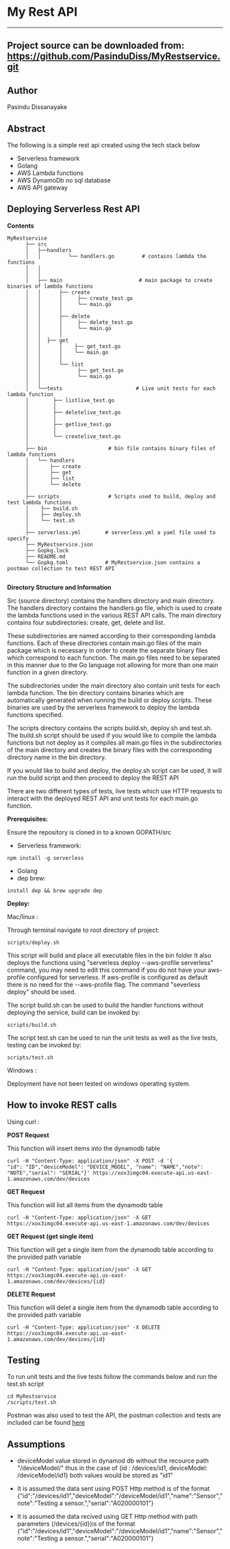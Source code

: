 My Rest API
===

---
Project source can be downloaded from:
https://github.com/PasinduDiss/MyRestservice.git
----

Author
------

Pasindu Dissanayake

Abstract
--------
The following is a simple rest api created using the tech stack below
- Serverless framework  
- Golang
- AWS Lambda functions
- AWS DynamoDb no sql database
- AWS API gateway

Deploying Serverless Rest API
-----------------------------
**Contents**
```
MyRestservice
      ├── src
      │   ├──handlers               
      │   │         └── handlers.go         # contains lambda the functions   
      │   │             
      │   │                             
      │   ├── main                         # main package to create binaries of lambda functions
      │   │      ├── create
      │   │      │     ├── create_test.go
      │   │      │     └── main.go 
      │   │      │          
      │   │      ├── delete
      │   │      │     ├── delete_test.go
      │   │      │     └── main.go      
      │   │      │
      │   │	 ├── get
      │   │      │    ├── get_test.go
      │   │      │    └── main.go 
      │   │      │
      │   │      └── list
      │   │            ├── get_test.go      
      │   │            └── main.go  
      │   │
      │   └──tests                        # Live unit tests for each lambda function
      │        ├── listlive_test.go
      │        │
      │        ├── deletelive_test.go
      │        │
      │        ├── getlive_test.go
      │        │ 
      │        └── createlive_test.go
      │   
      ├── bin                    # bin file contains binary files of lambda functions
      │   └── handlers               
      │       ├── create
      │       ├── get
      │       ├── list	     
      │       └── delete
      │ 
      ├── scripts                # Scripts used to build, deploy and test lambda functions
      │    ├── build.sh
      │    ├── deploy.sh
      │    └── test.sh
      │ 
      ├── serverless.yml        # serverless.yml a yaml file used to specify  
      ├── MyRestservice.json   
      ├── Gopkg.lock
      ├── README.md                     
      └── Gopkg.toml            # MyRestservice.json contains a postman collection to test REST API
                                          
```
**Directory Structure and Information** 

Src (source directory) contains the handlers directory and main directory. The handlers directory contains the handlers.go file, which is used to create the lambda functions used in the various REST API calls. The main directory contains four subdirectories: create, get, delete and list. 

These subdirectories are named according to their corresponding lambda functions. Each of these directories contain main.go files of the main package which is necessary in order to create the separate binary files which correspond to each function. The main.go files need to be separated in this manner due to the Go language not allowing for more than one main function in a given directory. 

The subdirectories under the main directory also contain unit tests for each lambda function. The bin directory contains binaries which are automatically generated when running the build or deploy scripts. These binaries are used by the serverless framework to deploy the lambda functions specified. 

The scripts directory contains the scripts build.sh, deploy.sh and test.sh. The build.sh script should be used if you would like to compile the lambda functions but not deploy as it compiles all main.go files in the subdirectories of the main directory and creates the binary files with the corresponding directory name in the bin directory. 

If you would like to build and deploy, the deploy.sh script can be used, it will run the build script and then proceed to deploy the REST API

There are two different types of tests, live tests which use HTTP requests to interact with the deployed REST API and unit tests for each main.go function.

**Prerequisites:**

Ensure the repository is cloned in to a known GOPATH/src 

- Serverless framework:
```
npm install -g serverless
```
- Golang
- dep brew:
```
install dep && brew upgrade dep
```
**Deploy:**

Mac/linux :

Through terminal navigate to root directory of project:

```
scripts/deploy.sh
```
This script will build and place all executable files in the bin folder
It also deploys the functions using "serverless deploy --aws-profile serverless"
command, you may need to edit this command if you do not have your aws-profile
configured for serverless. If aws-profile is configured as default there is no
need for the --aws-profile flag. The command "severless deploy" should be used.


The script build.sh can be used to build the handler functions without deploying
the service, build can be invoked by:

```
scripts/build.sh
```

The script test.sh can be used to run the unit tests as well as the live tests, testing can be invoked by:

```
scripts/test.sh
```

Windows :

Deployment have not been tested on windows operating system.


How to invoke REST calls
------
Using curl :

**POST Request**

This function will insert items into the dynamodb table

```
curl -H "Content-Type: application/json" -X POST -d '{
"id": "ID","deviceModel": "DEVICE_MODEL", "name": "NAME","note": "NOTE","serial": "SERIAL"}' https://xox3imgc04.execute-api.us-east-1.amazonaws.com/dev/devices
```

**GET Request**

This function will list all items from the dynamodb table

```
curl -H "Content-Type: application/json" -X GET https://xox3imgc04.execute-api.us-east-1.amazonaws.com/dev/devices
```

**GET Request (get single item)**

This function will get a single item from the dynamodb table according to the provided path variable

```
curl -H "Content-Type: application/json" -X GET https://xox3imgc04.execute-api.us-east-1.amazonaws.com/dev/devices/{id}
```
**DELETE Request**

This function will delet a single item from the dynamodb table according to the provided path variable

```
curl -H "Content-Type: application/json" -X DELETE https://xox3imgc04.execute-api.us-east-1.amazonaws.com/dev/devices/{id}
```
Testing
-------
To run unit tests and the live tests follow the commands below and run the test.sh script

```
cd MyRestservice
/scripts/test.sh
```

Postman was also used to test the API, the postman collection and tests are included can be found [here](MyRestservice.postman_collection.json)

Assumptions
-------

- deviceModel value stored in dynamod db without the recource path "/deviceModel/" thus in the case of {id : /devices/id1, deviceModel: /deviceModel/id1} both values would be stored as "id1"

- It is assumed the data sent using POST Http method is of the format {"id":"/devices/id1","deviceModel":"/deviceModel/id1","name":"Sensor","note":"Testing a sensor.","serial":"A020000101"}

- It is assumed the data recived using GET Http method with path parameters (/devices/{id})is of the format {"id":"/devices/id1","deviceModel":"/deviceModel/id1","name":"Sensor","note":"Testing a sensor.","serial":"A020000101"}
